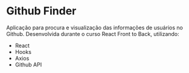 # Github Finder

Aplicação para procura e visualização das informações de usuários no Github.
Desenvolvida durante o curso React Front to Back, utilizando:
- React
- Hooks
- Axios
- Github API
